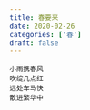 ```yaml
---
title: 春要来
date: 2020-02-26
categories: ['春']
draft: false
---
```


```
小雨携春风
吹绽几点红
远处车马快
散进繁华中
```

